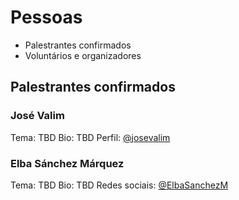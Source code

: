 # Pessoas

- Palestrantes confirmados
- Voluntários e organizadores

## Palestrantes confirmados

### José Valim
Tema: TBD
Bio: TBD
Perfil: [@josevalim](https://twitter.com/josevalim)

### Elba Sánchez Márquez
Tema: TBD
Bio: TBD
Redes sociais: [@ElbaSanchezM](https://twitter.com/ElbaSanchezM)

